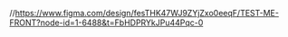 //https://www.figma.com/design/fesTHK47WJ9ZYjZxo0eeqF/TEST-ME-FRONT?node-id=1-6488&t=FbHDPRYkJPu44Pqc-0
